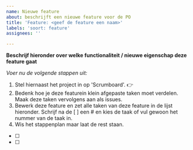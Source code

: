```yaml
---
name: Nieuwe feature
about: beschrijft een nieuwe feature voor de PO
title: 'Feature: <geef de feature een naam>'
labels: 'soort: feature'
assignees: ''

---
```


**Beschrijf hieronder over welke functionaliteit / nieuwe eigenschap deze feature gaat**


*Voer nu de volgende stappen uit:*
1. Stel hiernaast het project in op 'Scrumboard'. 👉
2. Bedenk hoe je deze featurein klein afgepaste taken moet verdelen. Maak deze taken vervolgens aan als issues.
3. Bewerk deze feature en zet alle taken van deze feature in de lijst hieronder. Schrijf na de [ ] een # en kies de taak of vul gewoon het nummer van de taak in.
4. Wis het stappenplan maar laat de rest staan.

- [ ] 
- [ ] 

